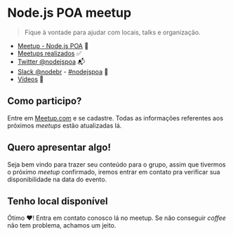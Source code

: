 # Node.js POA meetup
> Fique à vontade para ajudar com locais, talks e organização.

* [Meetup - Node.js POA](http://www.meetup.com/pt-BR/Node-js-Porto-Alegre-Meetup) :mega:
* [Meetups realizados](./meetups) :white_check_mark:
* [Twitter @nodejspoa](http://twitter.com/nodejspoa) :mailbox_with_mail:
* [Slack @nodebr](https://slack.nodebr.org/) - [#nodejspoa](https://nodebr.slack.com/messages/C4JSNRAJV/details) :beers:
* [Vídeos](https://www.youtube.com/channel/UCwR1Dr3fjGAdoG5xS3Qslmg) :vhs:

## Como participo?

Entre em [Meetup.com](http://www.meetup.com/pt-BR/Node-js-Porto-Alegre-Meetup/) e se cadastre. Todas as informações referentes aos próximos _meetups_ estão atualizadas lá.

## Quero apresentar algo!

Seja bem vindo para trazer seu conteúdo para o grupo, assim que tivermos o próximo _meetup_ confirmado, iremos entrar em contato pra verificar sua disponibilidade na data do evento.

## Tenho local disponível

Ótimo :heart:! Entra em contato conosco lá no meetup. Se não conseguir _coffee_ não tem problema, achamos um jeito.
